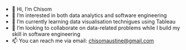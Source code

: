 - 👋 Hi, I’m Chisom
- 👀 I’m interested in both data analytics and software engineering
- 🌱 I’m currently learning data visualisation technigues using Tableau 
- 💞️ I’m looking to collaborate on data-related problems while I build my skill in software engineering
- 📫 You can reach me via email: chisomaustine@gmail.com

<!---
Cezeneche/Cezeneche is a ✨ special ✨ repository because its `README.md` (this file) appears on your GitHub profile.
You can click the Preview link to take a look at your changes.
--->
